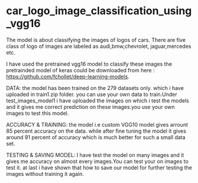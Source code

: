 # car_logo_image_classification_using_vgg16

The model is about classifying the images of logos of cars. There are five class of logo of images are labeled as audi,bmw,chevrolet,
jaguar,mercedes etc.

I have used the pretrained vgg16  model to classify these images the pretrainded model of keras could be downloaded from here :
https://github.com/fchollet/deep-learning-models.

DATA:
the model has been trained on the 279 datasets only. which i have uploaded in train1.zip folder. you can use your own
data to train.Under test_images_model1 i have uploaded the images on which i test the models and it gives me correct
prediction on these images.you use your own images to test this model.
 
ACCURACY & TRAINING:
the model i.e custom VGG10 model gives arrount 85 percent accuracy on the data.
while after fine tuning the model it gives around 91 percent of accuracy which is much
better for such a small data set.
 
TESTING & SAVING MODEL:
I have test the model on many images and it gives me accuracy on almost every images.You can test your on images to test it.
at last i have shown that how to save our model for further testing the images without training it again.
